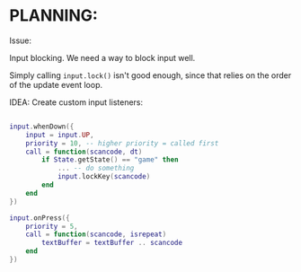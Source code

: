 



# PLANNING:

Issue: 

Input blocking.
We need a way to block input well.

Simply calling `input.lock()` isn't good enough,
since that relies on the order of the update event loop.




IDEA:
Create custom input listeners:

```lua

input.whenDown({
    input = input.UP,
    priority = 10, -- higher priority = called first
    call = function(scancode, dt)
        if State.getState() == "game" then
            ... -- do something
            input.lockKey(scancode)
        end
    end
})

input.onPress({
    priority = 5,
    call = function(scancode, isrepeat)
        textBuffer = textBuffer .. scancode
    end
})






```


